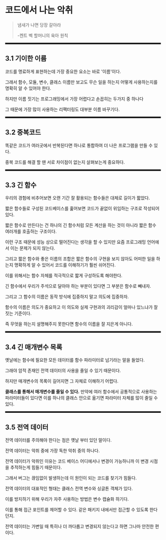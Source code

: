 # 코드에서 나는 악취

> 냄새가 나면 당장 갈아라
>
> -켄트 벡 할머니의 육아 원칙

<hr style="border: 2px solid;">

## 3.1 기이한 이름

코드를 명료하게 표현하는데 가장 중요한 요소는 바로 '이름'이다.

그래서 함수, 모듈, 변수, 클래스 이름만 보고도 무슨 일을 하는지 어떻게 사용하는지를 명확히 알 수 있어야 한다.

하지만 이름 짓기는 프로그래밍에서 가장 어렵다고 손꼽히는 두가지 중 하나다

그 때문에 가장 많이 사용하는 리팩터링도 대부분 이름 바꾸기다.

<hr style="border: 2px solid;">

## 3.2 중복코드

똑같은 코드가 여러곳에서 반복된다면 하나로 통합하여 더 나은 프로그램을 만들 수 있다.

중복 코드를 해결 할 땐 서로 차이점이 없는지 살펴보는게 중요하다.

<hr style="border: 2px solid;">

## 3.3 긴 함수

우리의 경험에 비추어보면 오랜 기간 잘 활용되는 함수들은 대체로 길이가 짧았다.

짧은 함수들로 구성된 코드베이스를 훑어보면 코드가 끝없이 위임하는 구조로 작성되어 있다.

짧은 함수로 만든다는 건 하나의 긴 함수처럼 모든 계산을 하는 것이 아니라 짧은 함수 여러개를 호출하는 구조이다.

이런 구조 때문에 성능 상으로 떨어진다는 생각을 할 수 있지만 요즘 프로그래밍 언어에서 이는 문제가 되지 않는다.

그리고 짧은 함수와 좋은 이름의 조합은 짧은 함수의 구현을 보지 않아도 어떠한 일을 하는지 명확하게 알 수 있어서 코드를 이해하기가 훨씬 쉬어진다.

이를 위해서는 함수 자체를 적극적으로 짧게 구성하도록 해야한다.

긴 함수에서 우리가 주석으로 달아야 하는 부분이 있다면 그 부분은 함수로 빼내자.

그리고 그 함수의 이름은 동작 방식에 집중하지 말고 의도에 집중하자.

함수의 이름은 의도가 중요하고 이 의도와 실제 구현과의 괴리감이 얼마나 있느냐가 잘 짓는 기준이다.

즉 무엇을 하는지 설명해주지 못한다면 함수의 이름을 잘 지은게 아니다.

<hr style="border: 2px solid;">

## 3.4 긴 매개변수 목록

옛날에는 함수에 필요한 모든 데이터를 함수 파라미터로 넘기라는 말을 들었다.

그래야 암적 존재인 전역 데이터의 사용을 줄일 수 있기 때문이다.

하지만 매개변수의 목록이 길어지면 그 자체로 이해하기 어렵다.

**클래스를 통해서 매개변수를 줄일 수 있다.** 만약에 여러 함수에서 공통적으로 사용하는 파라미터들이 있다면 이를 하나의 클래스 안으로 옮기면 파라미터 자체를 많이 줄일 수 있다.

<hr style="border: 2px solid;">

## 3.5 전역 데이터

전역 데이터를 주의해야 한다는 점은 옛날 부터 있던 말이다.

전역 데이터는 악취 중에 가장 독한 악취 중의 하나다.

전역 데이터가 악취인 이유는 코드 베이스 어디에서나 변경이 가능하니까 이 변경 시점을 추적하는게 힘들기 때문이다.

그래서 버그는 끊임없이 발생하는데 이 원인이 되는 코드를 찾기가 힘들다.

전역 데이터의 대표적인 형태는 클래스 전역 변수와 싱글톤 객체가 있다.

이를 방지하기 위해 우리가 자주 사용하는 방법은 변수 캡슐화 하기다.

이를 통해 접근 포인트를 제어할 수 있다. 같은 패키지 내에서만 접근할 수 있도록 한다던지.

전역 데이터는 가변일 때 특히나 더 까다롭고 변경되지 않는다고 하면 그나마 안전한 편이다.
